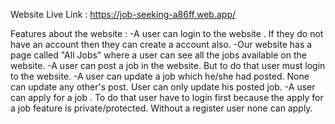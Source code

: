 

Website Live Link : https://job-seeking-a86ff.web.app/

Features about the website : 
-A user can  login to the website . If they do not have an account then they can create a account also.
-Our website has a page called "All Jobs" where a user can see all the jobs available on the website.
-A user can post a job in the website. But to do that user must login to the website.
-A user can update a job which he/she had posted. None can update any other's post. User can only update his posted job.
-A user can apply for a job . To do that user have to login first because the apply for a job feature is private/protected. Without a register user none can apply.

